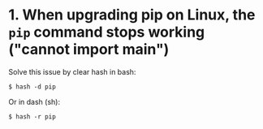 # 1. When upgrading pip on Linux, the `pip` command stops working ("cannot import main")

Solve this issue by clear hash in bash:

```shell
$ hash -d pip
```

Or in dash (sh):

```shell
$ hash -r pip
```
